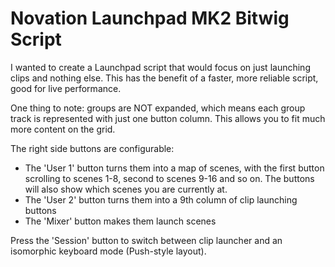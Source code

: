 Novation Launchpad MK2 Bitwig Script
=====================================

I wanted to create a Launchpad script that would focus on just launching clips
and nothing else. This has the benefit of a faster, more reliable script, good
for live performance.

One thing to note: groups are NOT expanded, which means each group track is
represented with just one button column. This allows you to fit much more
content on the grid.

The right side buttons are configurable:
- The 'User 1' button turns them into a map of scenes, with the first button scrolling
  to scenes 1-8, second to scenes 9-16 and so on. The buttons will also show which scenes
  you are currently at.
- The 'User 2' button turns them into a 9th column of clip launching buttons
- The 'Mixer' button makes them launch scenes

Press the 'Session' button to switch between clip launcher and an isomorphic
keyboard mode (Push-style layout).
